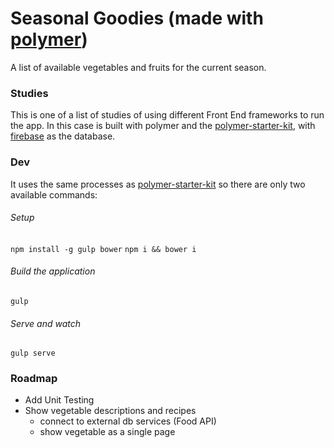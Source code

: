 # Seasonal Goodies (made with [polymer](https://www.polymer-project.org/))

A list of available vegetables and fruits for the current season.

### Studies
This is one of a list of studies of using different Front End frameworks to run the app.
In this case is built with polymer and the [polymer-starter-kit](https://github.com/PolymerElements/polymer-starter-kit), with [firebase](https://www.firebase.com/) as the database.

### Dev
It uses the same processes as [polymer-starter-kit](https://www.polymer-project.org/1.0/docs/start/psk/set-up.html#build-and-serve) so there are only two available commands:

###### Setup
`npm install -g gulp bower`
`npm i && bower i`

###### Build the application
`gulp`

###### Serve and watch
`gulp serve`

### Roadmap
* Add Unit Testing
* Show vegetable descriptions and recipes
  * connect to external db services (Food API)
  * show vegetable as a single page
